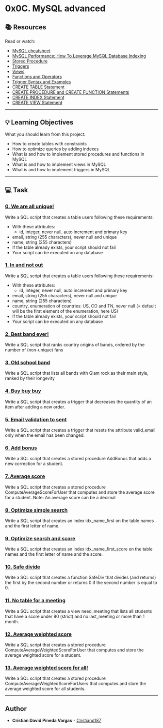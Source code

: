 # 0x0C. MySQL advanced

## :books: Resources
Read or watch:
* [MySQL cheatsheet](https://intranet.hbtn.io/rltoken/LPHf_IaJaKHjk5eFPXB0cA)
* [MySQL Performance: How To Leverage MySQL Database Indexing](https://intranet.hbtn.io/rltoken/lLnaxz0ESQy3EHwuMMfvfg)
* [Stored Procedure](https://intranet.hbtn.io/rltoken/Sk9qc1Mg-1iLY2CPwRO-GQ)
* [Triggers](https://intranet.hbtn.io/rltoken/rpwsBdE-D0BvNGb_xp4e9g)
* [Views](https://intranet.hbtn.io/rltoken/_QXmgLWifMI5xBYcoU30-g)
* [Functions and Operators](https://intranet.hbtn.io/rltoken/o8FuG6wEKU7Czfshemkxiw)
* [Trigger Syntax and Examples](https://intranet.hbtn.io/rltoken/_GHvsp9VBoFvcF8e3vR8FA)
* [CREATE TABLE Statement](https://intranet.hbtn.io/rltoken/BZ9CZqpTzEz7iN_hUfrLQQ)
* [CREATE PROCEDURE and CREATE FUNCTION Statements](https://intranet.hbtn.io/rltoken/JD1BbREw66Vg1j8b_G4kkQ)
* [CREATE INDEX Statement](https://intranet.hbtn.io/rltoken/MoxDptxm38J3IviBm2IMEw)
* [CREATE VIEW Statement](https://intranet.hbtn.io/rltoken/uDiqx_4DI7ZZ8A11C4g5CA)

---
## :bulb: Learning Objectives
What you should learn from this project:

* How to create tables with constraints
* How to optimize queries by adding indexes
* What is and how to implement stored procedures and functions in MySQL
* What is and how to implement views in MySQL
* What is and how to implement triggers in MySQL

---
## :computer: Task

### [0. We are all unique!](./0-uniq_users.sql)
Write a SQL script that creates a table users following these requirements:
 * With these attributes:
	 * id, integer, never null, auto increment and primary key
 * email, string (255 characters), never null and unique
 * name, string (255 characters)
 * If the table already exists, your script should not fail
 * Your script can be executed on any database


### [1. In and not out](./1-country_users.sql)
Write a SQL script that creates a table users following these requirements:
 * With these attributes:
	 * id, integer, never null, auto increment and primary key
 * email, string (255 characters), never null and unique
 * name, string (255 characters)
 * country, enumeration of countries: US, CO and TN, never null (= default will be the first element of the enumeration, here US)
 * If the table already exists, your script should not fail
 * Your script can be executed on any database


### [2. Best band ever!](./2-fans.sql)
Write a SQL script that ranks country origins of bands, ordered by the number of (non-unique) fans


### [3. Old school band](./3-glam_rock.sql)
Write a SQL script that lists all bands with Glam rock as their main style, ranked by their longevity


### [4. Buy buy buy](./4-store.sql)
Write a SQL script that creates a trigger that decreases the quantity of an item after adding a new order.


### [5. Email validation to sent](./5-valid_email.sql)
Write a SQL script that creates a trigger that resets the attribute valid_email only when the email has been changed.


### [6. Add bonus](./6-bonus.sql)
Write a SQL script that creates a stored procedure AddBonus that adds a new correction for a student.


### [7. Average score](./7-average_score.sql)
Write a SQL script that creates a stored procedure ComputeAverageScoreForUser that computes and store the average score for a student.
Note: An average score can be a decimal


### [8. Optimize simple search](./8-index_my_names.sql)
Write a SQL script that creates an index idx_name_first on the table names and the first letter of name.


### [9. Optimize search and score](./9-index_name_score.sql)
Write a SQL script that creates an index idx_name_first_score on the table names and the first letter of name and the score.


### [10. Safe divide](./10-div.sql)
Write a SQL script that creates a function SafeDiv that divides (and returns) the first by the second number or returns 0 if the second number is equal to 0.


### [11. No table for a meeting](./11-need_meeting.sql)
Write a SQL script that creates a view need_meeting that lists all students that have a score under 80 (strict) and no last_meeting or more than 1 month.


### [12. Average weighted score](./100-average_weighted_score.sql)
Write a SQL script that creates a stored procedure ComputeAverageWeightedScoreForUser that computes and store the average weighted score for a student.


### [13. Average weighted score for all!](./101-average_weighted_score.sql)
Write a SQL script that creates a stored procedure ComputeAverageWeightedScoreForUsers that computes and store the average weighted score for all students.

---

## Author
* **Cristian David Pineda Vargas** - [Cristiand187](https://github.com/Cristiand187)
